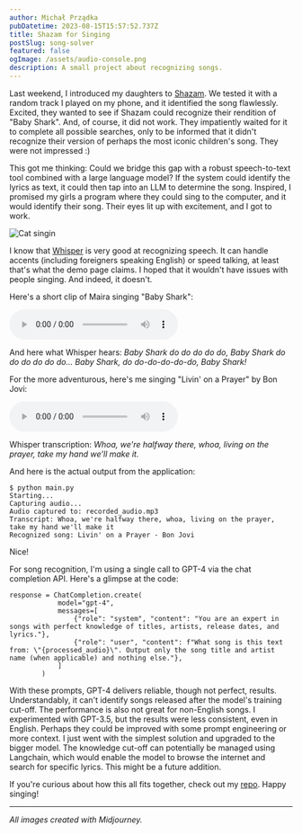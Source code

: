 ```yaml
---
author: Michał Prządka
pubDatetime: 2023-08-15T15:57:52.737Z
title: Shazam for Singing
postSlug: song-solver
featured: false
ogImage: /assets/audio-console.png
description: A small project about recognizing songs.
---
```


Last weekend, I introduced my daughters to [Shazam](https://www.shazam.com/home). We tested it with a random track I played on my phone, and it identified the song flawlessly. Excited, they wanted to see if Shazam could recognize their rendition of "Baby Shark". And, of course, it did not work. They impatiently waited for it to complete all possible searches, only to be informed that it didn't recognize their version of perhaps the most iconic children's song. They were not impressed :)

This got me thinking: Could we bridge this gap with a robust speech-to-text tool combined with a large language model? If the system could identify the lyrics as text, it could then tap into an LLM to determine the song. Inspired, I promised my girls a program where they could sing to the computer, and it would identify their song. Their eyes lit up with excitement, and I got to work.

![Cat singin](/assets/cat-singing.png)

I know that [Whisper](https://openai.com/research/whisper) is very good at recognizing speech. It can handle accents (including foreigners speaking English) or speed talking, at least that's what the demo page claims. I hoped that it wouldn't have issues with people singing. And indeed, it doesn't.

Here's a short clip of Maira singing "Baby Shark":

<audio controls controlsList="nodownload">
    <source src="/assets/baby-shark.mp3" type="audio/mpeg">
    Your browser does not support the audio element.
</audio>

And here what Whisper hears: _Baby Shark do do do do do, Baby Shark do do do do do do... Baby Shark, do do-do-do-do-do, Baby Shark!_

For the more adventurous, here's me singing "Livin' on a Prayer" by Bon Jovi:

<audio controls controlsList="nodownload">
    <source src="/assets/bon-jovi.mp3" type="audio/mpeg">
    Your browser does not support the audio element.
</audio>

Whisper transcription: _Whoa, we're halfway there, whoa, living on the prayer, take my hand we'll make it._

And here is the actual output from the application:

```
$ python main.py
Starting...
Capturing audio...
Audio captured to: recorded_audio.mp3
Transcript: Whoa, we're halfway there, whoa, living on the prayer, take my hand we'll make it
Recognized song: Livin' on a Prayer - Bon Jovi
```

Nice!

For song recognition, I'm using a single call to GPT-4 via the chat completion API. Here's a glimpse at the code:

```
response = ChatCompletion.create(
            model="gpt-4",
            messages=[
                {"role": "system", "content": "You are an expert in songs with perfect knowledge of titles, artists, release dates, and lyrics."},
                {"role": "user", "content": f"What song is this text from: \"{processed_audio}\". Output only the song title and artist name (when applicable) and nothing else."},
            ]
        )
```

With these prompts, GPT-4 delivers reliable, though not perfect, results. Understandably, it can't identify songs released after the model's training cut-off. The performance is also not great for non-English songs. I experimented with GPT-3.5, but the results were less consistent, even in English. Perhaps they could be improved with some prompt engineering or more context. I just went with the simplest solution and upgraded to the bigger model. The knowledge cut-off can potentially be managed using Langchain, which would enable the model to browse the internet and search for specific lyrics. This might be a future addition.

If you're curious about how this all fits together, check out my [repo](https://github.com/przadka/song-solver). Happy singing!

---

_All images created with Midjourney._
